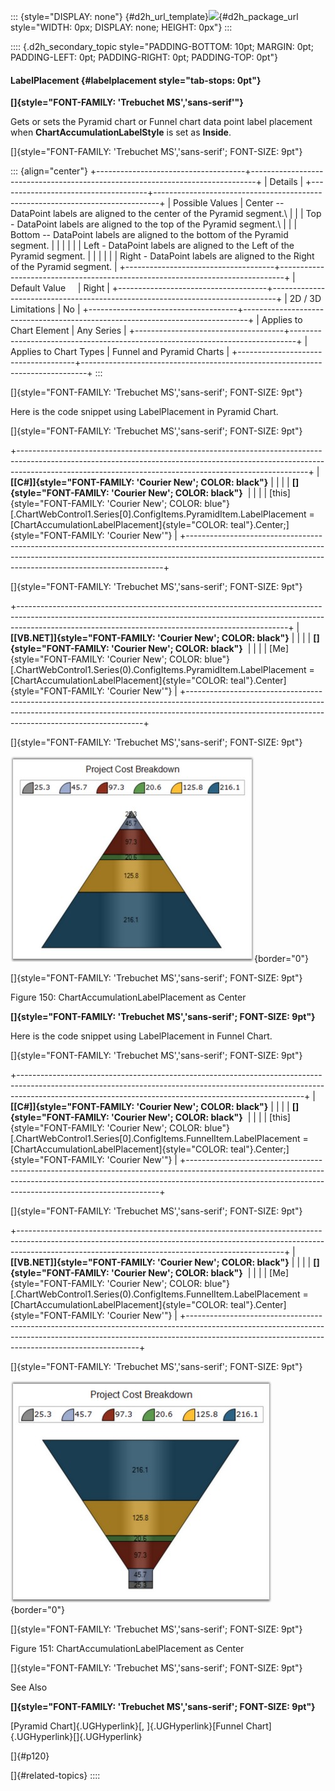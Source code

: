 ::: {style="DISPLAY: none"}
[](ms-xhelp:///?Id=d2h_url_template){#d2h_url_template}![](!package_url!){#d2h_package_url style="WIDTH: 0px; DISPLAY: none; HEIGHT: 0px"}
:::

:::: {.d2h_secondary_topic style="PADDING-BOTTOM: 10pt; MARGIN: 0pt; PADDING-LEFT: 0pt; PADDING-RIGHT: 0pt; PADDING-TOP: 0pt"}
#### LabelPlacement {#labelplacement style="tab-stops: 0pt"}

**[]{style="FONT-FAMILY: 'Trebuchet MS','sans-serif'"}** 

Gets or sets the Pyramid chart or Funnel chart data point label placement when **ChartAccumulationLabelStyle** is set as **Inside**.

[]{style="FONT-FAMILY: 'Trebuchet MS','sans-serif'; FONT-SIZE: 9pt"} 

::: {align="center"}
+-------------------------------------+-------------------------------------------------------------------------------+
| Details                                                                                                             |
+-------------------------------------+-------------------------------------------------------------------------------+
| Possible Values                     | Center -- DataPoint labels are aligned to the center of the Pyramid segment.\ |
|                                     | Top - DataPoint labels are aligned to the top of the Pyramid segment.\        |
|                                     | Bottom -- DataPoint labels are aligned to the bottom of the Pyramid segment.  |
|                                     |                                                                               |
|                                     | Left - DataPoint labels are aligned to the Left of the Pyramid segment.       |
|                                     |                                                                               |
|                                     | Right - DataPoint labels are aligned to the Right of the Pyramid segment.     |
+-------------------------------------+-------------------------------------------------------------------------------+
| Default Value                       | Right                                                                         |
+-------------------------------------+-------------------------------------------------------------------------------+
| 2D / 3D Limitations                 | No                                                                            |
+-------------------------------------+-------------------------------------------------------------------------------+
| Applies to Chart Element            | Any Series                                                                    |
+-------------------------------------+-------------------------------------------------------------------------------+
| Applies to Chart Types              | Funnel and Pyramid Charts                                                     |
+-------------------------------------+-------------------------------------------------------------------------------+
:::

[]{style="FONT-FAMILY: 'Trebuchet MS','sans-serif'; FONT-SIZE: 9pt"} 

Here is the code snippet using LabelPlacement in Pyramid Chart.

[]{style="FONT-FAMILY: 'Trebuchet MS','sans-serif'; FONT-SIZE: 9pt"} 

+------------------------------------------------------------------------------------------------------------------------------------------------------------------------------------------------------------------------------------+
| **[\[C#\]]{style="FONT-FAMILY: 'Courier New'; COLOR: black"}**                                                                                                                                                                     |
|                                                                                                                                                                                                                                    |
| **[]{style="FONT-FAMILY: 'Courier New'; COLOR: black"}**                                                                                                                                                                           |
|                                                                                                                                                                                                                                    |
| [this]{style="FONT-FAMILY: 'Courier New'; COLOR: blue"}[.ChartWebControl1.Series\[0\].ConfigItems.PyramidItem.LabelPlacement = [ChartAccumulationLabelPlacement]{style="COLOR: teal"}.Center;]{style="FONT-FAMILY: 'Courier New'"} |
+------------------------------------------------------------------------------------------------------------------------------------------------------------------------------------------------------------------------------------+

[]{style="FONT-FAMILY: 'Trebuchet MS','sans-serif'; FONT-SIZE: 9pt"} 

+-------------------------------------------------------------------------------------------------------------------------------------------------------------------------------------------------------------------------------+
| **[\[VB.NET\]]{style="FONT-FAMILY: 'Courier New'; COLOR: black"}**                                                                                                                                                            |
|                                                                                                                                                                                                                               |
| **[]{style="FONT-FAMILY: 'Courier New'; COLOR: black"}**                                                                                                                                                                      |
|                                                                                                                                                                                                                               |
| [Me]{style="FONT-FAMILY: 'Courier New'; COLOR: blue"}[.ChartWebControl1.Series(0).ConfigItems.PyramidItem.LabelPlacement = [ChartAccumulationLabelPlacement]{style="COLOR: teal"}.Center]{style="FONT-FAMILY: 'Courier New'"} |
+-------------------------------------------------------------------------------------------------------------------------------------------------------------------------------------------------------------------------------+

[]{style="FONT-FAMILY: 'Trebuchet MS','sans-serif'; FONT-SIZE: 9pt"} 

![](ImagesExt/image64_155.jpg){border="0"}

[]{style="FONT-FAMILY: 'Trebuchet MS','sans-serif'; FONT-SIZE: 9pt"} 

Figure 150: ChartAccumulationLabelPlacement as Center

**[]{style="FONT-FAMILY: 'Trebuchet MS','sans-serif'; FONT-SIZE: 9pt"}** 

Here is the code snippet using LabelPlacement in Funnel Chart.

[]{style="FONT-FAMILY: 'Trebuchet MS','sans-serif'; FONT-SIZE: 9pt"} 

+-----------------------------------------------------------------------------------------------------------------------------------------------------------------------------------------------------------------------------------+
| **[\[C#\]]{style="FONT-FAMILY: 'Courier New'; COLOR: black"}**                                                                                                                                                                    |
|                                                                                                                                                                                                                                   |
| **[]{style="FONT-FAMILY: 'Courier New'; COLOR: black"}**                                                                                                                                                                          |
|                                                                                                                                                                                                                                   |
| [this]{style="FONT-FAMILY: 'Courier New'; COLOR: blue"}[.ChartWebControl1.Series\[0\].ConfigItems.FunnelItem.LabelPlacement = [ChartAccumulationLabelPlacement]{style="COLOR: teal"}.Center;]{style="FONT-FAMILY: 'Courier New'"} |
+-----------------------------------------------------------------------------------------------------------------------------------------------------------------------------------------------------------------------------------+

[]{style="FONT-FAMILY: 'Trebuchet MS','sans-serif'; FONT-SIZE: 9pt"} 

+------------------------------------------------------------------------------------------------------------------------------------------------------------------------------------------------------------------------------+
| **[\[VB.NET\]]{style="FONT-FAMILY: 'Courier New'; COLOR: black"}**                                                                                                                                                           |
|                                                                                                                                                                                                                              |
| **[]{style="FONT-FAMILY: 'Courier New'; COLOR: black"}**                                                                                                                                                                     |
|                                                                                                                                                                                                                              |
| [Me]{style="FONT-FAMILY: 'Courier New'; COLOR: blue"}[.ChartWebControl1.Series(0).ConfigItems.FunnelItem.LabelPlacement = [ChartAccumulationLabelPlacement]{style="COLOR: teal"}.Center]{style="FONT-FAMILY: 'Courier New'"} |
+------------------------------------------------------------------------------------------------------------------------------------------------------------------------------------------------------------------------------+

[]{style="FONT-FAMILY: 'Trebuchet MS','sans-serif'; FONT-SIZE: 9pt"} 

![](ImagesExt/image64_156.jpg){border="0"}

[]{style="FONT-FAMILY: 'Trebuchet MS','sans-serif'; FONT-SIZE: 9pt"} 

Figure 151: ChartAccumulationLabelPlacement as Center

[]{style="FONT-FAMILY: 'Trebuchet MS','sans-serif'; FONT-SIZE: 9pt"} 

See Also

**[]{style="FONT-FAMILY: 'Trebuchet MS','sans-serif'; FONT-SIZE: 9pt"}** 

[Pyramid Chart]{.UGHyperlink}[, ]{.UGHyperlink}[Funnel Chart]{.UGHyperlink}[]{.UGHyperlink}

[]{#p120} 

[]{#related-topics}
::::
